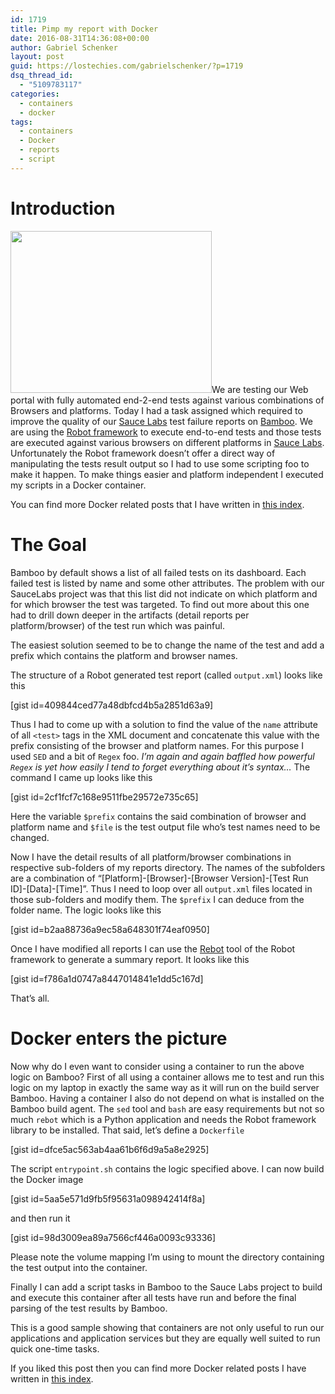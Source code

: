 ```yaml
---
id: 1719
title: Pimp my report with Docker
date: 2016-08-31T14:36:08+00:00
author: Gabriel Schenker
layout: post
guid: https://lostechies.com/gabrielschenker/?p=1719
dsq_thread_id:
  - "5109783117"
categories:
  - containers
  - docker
tags:
  - containers
  - Docker
  - reports
  - script
---
```

# Introduction

[<img src="https://lostechies.com/gabrielschenker/files/2016/08/report.jpg" alt="" title="report" width="322" height="259" class="alignleft size-full wp-image-1731" />](https://lostechies.com/gabrielschenker/files/2016/08/report.jpg)We are testing our Web portal with fully automated end-2-end tests against various combinations of Browsers and platforms. Today I had a task assigned which required to improve the quality of our [Sauce Labs](https://saucelabs.com/) test failure reports on [Bamboo](https://www.atlassian.com/software/bamboo). We are using the [Robot framework](http://robotframework.org/) to execute end-to-end tests and those tests are executed against various browsers on different platforms in [Sauce Labs](https://saucelabs.com/). Unfortunately the Robot framework doesn&#8217;t offer a direct way of manipulating the tests result output so I had to use some scripting foo to make it happen. To make things easier and platform independent I executed my scripts in a Docker container.

You can find more Docker related posts that I have written in [this index](https://lostechies.com/gabrielschenker/2016/08/26/containers-an-index/).

# The Goal

Bamboo by default shows a list of all failed tests on its dashboard. Each failed test is listed by name and some other attributes. The problem with our SauceLabs project was that this list did not indicate on which platform and for which browser the test was targeted. To find out more about this one had to drill down deeper in the artifacts (detail reports per platform/browser) of the test run which was painful.

The easiest solution seemed to be to change the name of the test and add a prefix which contains the platform and browser names.

The structure of a Robot generated test report (called `output.xml`) looks like this

[gist id=409844ced77a48dbfcd4b5a2851d63a9]

Thus I had to come up with a solution to find the value of the `name` attribute of all `<test>` tags in the XML document and concatenate this value with the prefix consisting of the browser and platform names. For this purpose I used `SED` and a bit of `Regex` foo. _I&#8217;m again and again baffled how powerful `Regex` is yet how easily I tend to forget everything about it&#8217;s syntax&#8230;_ The command I came up looks like this

[gist id=2cf1fcf7c168e9511fbe29572e735c65]

Here the variable `$prefix` contains the said combination of browser and platform name and `$file` is the test output file who&#8217;s test names need to be changed.

Now I have the detail results of all platform/browser combinations in respective sub-folders of my reports directory. The names of the subfolders are a combination of &#8220;[Platform]-[Browser]-[Browser Version]-[Test Run ID]-[Data]-[Time]&#8221;. Thus I need to loop over all `output.xml` files located in those sub-folders and modify them. The `$prefix` I can deduce from the folder name. The logic looks like this

[gist id=b2aa88736a9ec58a648301f74eaf0950]

Once I have modified all reports I can use the [Rebot](http://robot-framework.readthedocs.io/en/2.9.2/_modules/robot/rebot.html) tool of the Robot framework to generate a summary report. It looks like this

[gist id=f786a1d0747a8447014841e1dd5c167d]

That&#8217;s all.

# Docker enters the picture

Now why do I even want to consider using a container to run the above logic on Bamboo? First of all using a container allows me to test and run this logic on my laptop in exactly the same way as it will run on the build server Bamboo. Having a container I also do not depend on what is installed on the Bamboo build agent. The `sed` tool and `bash` are easy requirements but not so much `rebot` which is a Python application and needs the Robot framework library to be installed. That said, let&#8217;s define a `Dockerfile`

[gist id=dfce5ac563ab4aa61b6f6d9a5a8e2925]

The script `entrypoint.sh` contains the logic specified above. I can now build the Docker image

[gist id=5aa5e571d9fb5f95631a098942414f8a]

and then run it

[gist id=98d3009ea89a7566cf446a0093c93336]

Please note the volume mapping I&#8217;m using to mount the directory containing the test output into the container.

Finally I can add a script tasks in Bamboo to the Sauce Labs project to build and execute this container after all tests have run and before the final parsing of the test results by Bamboo.

This is a good sample showing that containers are not only useful to run our applications and application services but they are equally well suited to run quick one-time tasks.

If you liked this post then you can find more Docker related posts I have written in [this index](https://lostechies.com/gabrielschenker/2016/08/26/containers-an-index/).